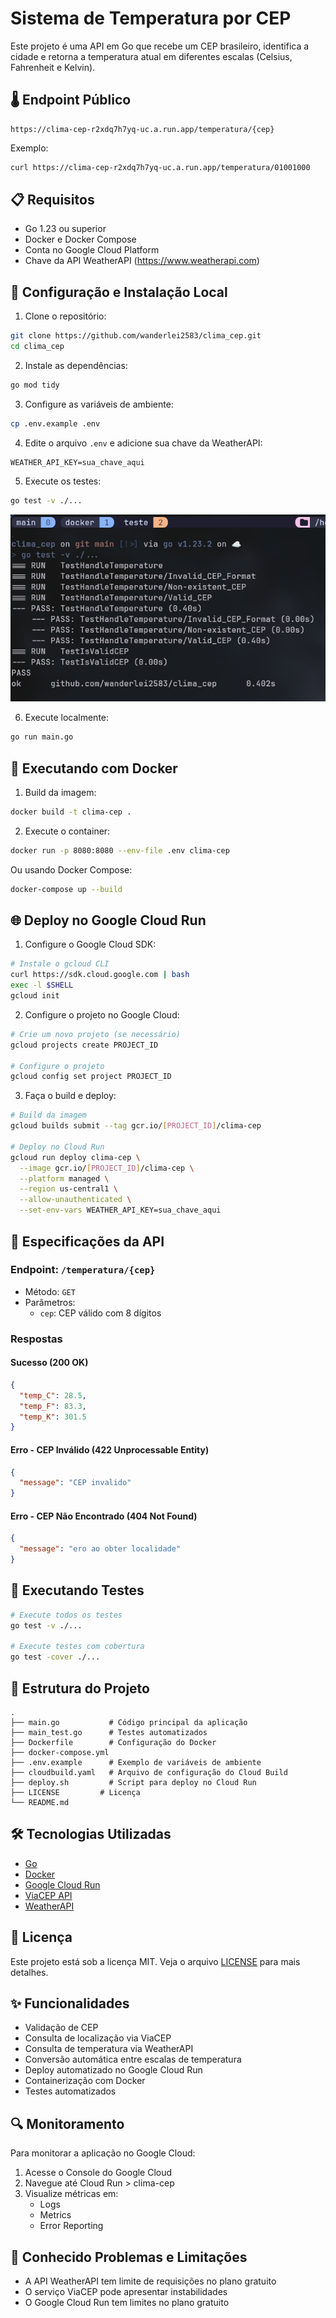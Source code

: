# Sistema de Temperatura por CEP

Este projeto é uma API em Go que recebe um CEP brasileiro, identifica a cidade e retorna a temperatura atual em diferentes escalas (Celsius, Fahrenheit e Kelvin).

## 🌡️ Endpoint Público
```
https://clima-cep-r2xdq7h7yq-uc.a.run.app/temperatura/{cep}
```

Exemplo:
```bash
curl https://clima-cep-r2xdq7h7yq-uc.a.run.app/temperatura/01001000
```

## 📋 Requisitos

- Go 1.23 ou superior
- Docker e Docker Compose
- Conta no Google Cloud Platform
- Chave da API WeatherAPI (https://www.weatherapi.com)

## 🚀 Configuração e Instalação Local

1. Clone o repositório:
```bash
git clone https://github.com/wanderlei2583/clima_cep.git
cd clima_cep
```

2. Instale as dependências:
```bash
go mod tidy
```

3. Configure as variáveis de ambiente:
```bash
cp .env.example .env
```

4. Edite o arquivo `.env` e adicione sua chave da WeatherAPI:
```env
WEATHER_API_KEY=sua_chave_aqui
```

5. Execute os testes:
```bash
go test -v ./...
```
![iamgem](teste_go.jpg)

6. Execute localmente:
```bash
go run main.go
```

## 🐳 Executando com Docker

1. Build da imagem:
```bash
docker build -t clima-cep .
```

2. Execute o container:
```bash
docker run -p 8080:8080 --env-file .env clima-cep
```

Ou usando Docker Compose:
```bash
docker-compose up --build
```

## 🌐 Deploy no Google Cloud Run

1. Configure o Google Cloud SDK:
```bash
# Instale o gcloud CLI
curl https://sdk.cloud.google.com | bash
exec -l $SHELL
gcloud init
```

2. Configure o projeto no Google Cloud:
```bash
# Crie um novo projeto (se necessário)
gcloud projects create PROJECT_ID

# Configure o projeto
gcloud config set project PROJECT_ID
```

3. Faça o build e deploy:
```bash
# Build da imagem
gcloud builds submit --tag gcr.io/[PROJECT_ID]/clima-cep

# Deploy no Cloud Run
gcloud run deploy clima-cep \
  --image gcr.io/[PROJECT_ID]/clima-cep \
  --platform managed \
  --region us-central1 \
  --allow-unauthenticated \
  --set-env-vars WEATHER_API_KEY=sua_chave_aqui
```

## 📝 Especificações da API

### Endpoint: `/temperatura/{cep}`

- Método: `GET`
- Parâmetros:
  - `cep`: CEP válido com 8 dígitos

### Respostas

#### Sucesso (200 OK)
```json
{
  "temp_C": 28.5,
  "temp_F": 83.3,
  "temp_K": 301.5
}
```

#### Erro - CEP Inválido (422 Unprocessable Entity)
```json
{
  "message": "CEP invalido"
}
```

#### Erro - CEP Não Encontrado (404 Not Found)
```json
{
  "message": "ero ao obter localidade"
}
```

## 🧪 Executando Testes

```bash
# Execute todos os testes
go test -v ./...

# Execute testes com cobertura
go test -cover ./...
```

## 📁 Estrutura do Projeto

```
.
├── main.go           # Código principal da aplicação
├── main_test.go      # Testes automatizados
├── Dockerfile        # Configuração do Docker
├── docker-compose.yml
├── .env.example      # Exemplo de variáveis de ambiente
├── cloudbuild.yaml   # Arquivo de configuração do Cloud Build
├── deploy.sh         # Script para deploy no Cloud Run
├── LICENSE         # Licença
└── README.md
```

## 🛠️ Tecnologias Utilizadas

- [Go](https://golang.org/)
- [Docker](https://www.docker.com/)
- [Google Cloud Run](https://cloud.google.com/run)
- [ViaCEP API](https://viacep.com.br/)
- [WeatherAPI](https://www.weatherapi.com/)

## 📄 Licença

Este projeto está sob a licença MIT. Veja o arquivo [LICENSE](LICENSE) para mais detalhes.

## ✨ Funcionalidades

- Validação de CEP
- Consulta de localização via ViaCEP
- Consulta de temperatura via WeatherAPI
- Conversão automática entre escalas de temperatura
- Deploy automatizado no Google Cloud Run
- Containerização com Docker
- Testes automatizados

## 🔍 Monitoramento

Para monitorar a aplicação no Google Cloud:

1. Acesse o Console do Google Cloud
2. Navegue até Cloud Run > clima-cep
3. Visualize métricas em:
   - Logs
   - Metrics
   - Error Reporting

## 🐛 Conhecido Problemas e Limitações

- A API WeatherAPI tem limite de requisições no plano gratuito
- O serviço ViaCEP pode apresentar instabilidades
- O Google Cloud Run tem limites no plano gratuito

